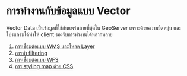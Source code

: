 
# การทำงานกับข้อมูลแบบ Vector

Vector Data เป็นข้อมูลที่ใช้กันแพร่หลายที่สุดใน GeoServer เพราะด้วยความยืดหยุ่น และโปรแกรมได้ทำให้ client รองรับการทำงานได้หลากหลาย

1. [การเชื่อมต่อแบบ WMS และโหลด Layer](connect-and-layer.md)
2. [การทำ filtering](filter-in-client.md)
3. [การเชื่อมต่อแบบ WFS](request-as-wfs.md)
4. [การ styling map ด้วย CSS](css-styling.md)
